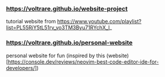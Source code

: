 ### https://voltrare.github.io/website-project
tutorial website from https://www.youtube.com/playlist?list=PL55RiY5tL51rv_vo3TM3Byu71RYchX_l_

### https://voltrare.github.io/personal-website
personal website for fun (inspired by this (website)[https://console.dev/reviews/neovim-best-code-editor-ide-for-developers/])

